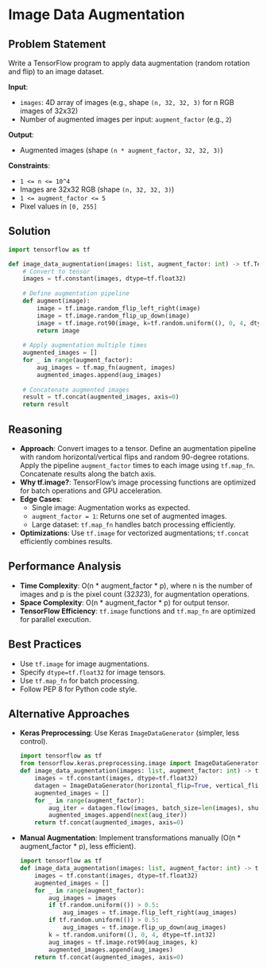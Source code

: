 # Image Data Augmentation

## Problem Statement
Write a TensorFlow program to apply data augmentation (random rotation and flip) to an image dataset.

**Input**:
- `images`: 4D array of images (e.g., shape `(n, 32, 32, 3)` for n RGB images of 32x32)
- Number of augmented images per input: `augment_factor` (e.g., `2`)

**Output**:
- Augmented images (shape `(n * augment_factor, 32, 32, 3)`)

**Constraints**:
- `1 <= n <= 10^4`
- Images are 32x32 RGB (shape `(n, 32, 32, 3)`)
- `1 <= augment_factor <= 5`
- Pixel values in `[0, 255]`

## Solution
```python
import tensorflow as tf

def image_data_augmentation(images: list, augment_factor: int) -> tf.Tensor:
    # Convert to tensor
    images = tf.constant(images, dtype=tf.float32)
    
    # Define augmentation pipeline
    def augment(image):
        image = tf.image.random_flip_left_right(image)
        image = tf.image.random_flip_up_down(image)
        image = tf.image.rot90(image, k=tf.random.uniform((), 0, 4, dtype=tf.int32))
        return image
    
    # Apply augmentation multiple times
    augmented_images = []
    for _ in range(augment_factor):
        aug_images = tf.map_fn(augment, images)
        augmented_images.append(aug_images)
    
    # Concatenate augmented images
    result = tf.concat(augmented_images, axis=0)
    return result
```

## Reasoning
- **Approach**: Convert images to a tensor. Define an augmentation pipeline with random horizontal/vertical flips and random 90-degree rotations. Apply the pipeline `augment_factor` times to each image using `tf.map_fn`. Concatenate results along the batch axis.
- **Why tf.image?**: TensorFlow’s image processing functions are optimized for batch operations and GPU acceleration.
- **Edge Cases**:
  - Single image: Augmentation works as expected.
  - `augment_factor = 1`: Returns one set of augmented images.
  - Large dataset: `tf.map_fn` handles batch processing efficiently.
- **Optimizations**: Use `tf.image` for vectorized augmentations; `tf.concat` efficiently combines results.

## Performance Analysis
- **Time Complexity**: O(n * augment_factor * p), where n is the number of images and p is the pixel count (32*32*3), for augmentation operations.
- **Space Complexity**: O(n * augment_factor * p) for output tensor.
- **TensorFlow Efficiency**: `tf.image` functions and `tf.map_fn` are optimized for parallel execution.

## Best Practices
- Use `tf.image` for image augmentations.
- Specify `dtype=tf.float32` for image tensors.
- Use `tf.map_fn` for batch processing.
- Follow PEP 8 for Python code style.

## Alternative Approaches
- **Keras Preprocessing**: Use Keras `ImageDataGenerator` (simpler, less control).
  ```python
  import tensorflow as tf
  from tensorflow.keras.preprocessing.image import ImageDataGenerator
  def image_data_augmentation(images: list, augment_factor: int) -> tf.Tensor:
      images = tf.constant(images, dtype=tf.float32)
      datagen = ImageDataGenerator(horizontal_flip=True, vertical_flip=True, rotation_range=90)
      augmented_images = []
      for _ in range(augment_factor):
          aug_iter = datagen.flow(images, batch_size=len(images), shuffle=False)
          augmented_images.append(next(aug_iter))
      return tf.concat(augmented_images, axis=0)
  ```
- **Manual Augmentation**: Implement transformations manually (O(n * augment_factor * p), less efficient).
  ```python
  import tensorflow as tf
  def image_data_augmentation(images: list, augment_factor: int) -> tf.Tensor:
      images = tf.constant(images, dtype=tf.float32)
      augmented_images = []
      for _ in range(augment_factor):
          aug_images = images
          if tf.random.uniform(()) > 0.5:
              aug_images = tf.image.flip_left_right(aug_images)
          if tf.random.uniform(()) > 0.5:
              aug_images = tf.image.flip_up_down(aug_images)
          k = tf.random.uniform((), 0, 4, dtype=tf.int32)
          aug_images = tf.image.rot90(aug_images, k)
          augmented_images.append(aug_images)
      return tf.concat(augmented_images, axis=0)
  ```